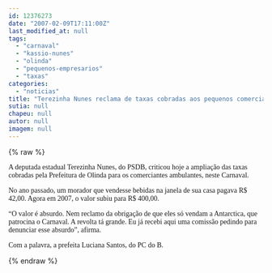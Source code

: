 ```yaml
---
id: 12376273
date: "2007-02-09T17:11:00Z"
last_modified_at: null
tags:
  - "carnaval"
  - "kassio-nunes"
  - "olinda"
  - "pequenos-empresarios"
  - "taxas"
categories:
  - "noticias"
title: "Terezinha Nunes reclama de taxas cobradas aos pequenos comerciantes no Carnaval de Olinda"
sutia: null
chapeu: null
autor: null
imagem: null
---
```

{% raw %}
<p><P><FONT face=Verdana>A deputada estadual Terezinha Nunes, do PSDB, criticou hoje a ampliação das taxas cobradas pela Prefeitura de Olinda para os comerciantes ambulantes, neste Carnaval.</FONT></P></p>
<p><P><FONT face=Verdana>No ano passado, um morador que vendesse bebidas na janela de sua casa pagava R$ 42,00. Agora em 2007, o valor subiu para R$ 400,00.</FONT></P></p>
<p><P><FONT face=Verdana>“O valor é absurdo. Nem reclamo da obrigação de que eles só vendam a Antarctica, que patrocina o Carnaval. A revolta tá grande. Eu já recebi aqui uma comissão pedindo para denunciar esse absurdo”, afirma.</FONT></P></p>
<p><P><FONT face=Verdana>Com a palavra, a prefeita Luciana Santos, do PC do B.</FONT></P> </p>
{% endraw %}